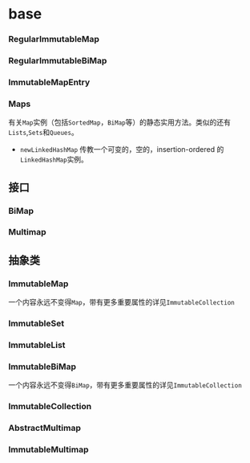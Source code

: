 # base




### RegularImmutableMap

### RegularImmutableBiMap

### ImmutableMapEntry

### Maps
有关`Map`实例（包括`SortedMap`，`BiMap`等）的静态实用方法。类似的还有`Lists`,`Sets`和`Queues`。
* `newLinkedHashMap` 传教一个可变的，空的，insertion-ordered 的 `LinkedHashMap`实例。

## 接口

### BiMap

### Multimap

## 抽象类
### ImmutableMap
一个内容永远不变得`Map`，带有更多重要属性的详见`ImmutableCollection`

### ImmutableSet

### ImmutableList

### ImmutableBiMap
一个内容永远不变得`BiMap`，带有更多重要属性的详见`ImmutableCollection`

### ImmutableCollection

### AbstractMultimap

### ImmutableMultimap